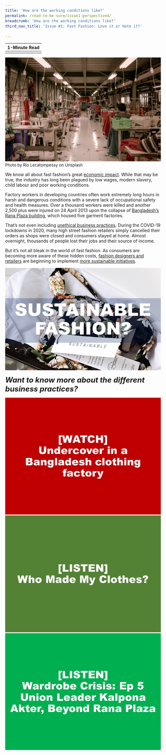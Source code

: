 ```yaml
---
title: 'How are the working conditions like?'
permalink: /read-to-be-sure/issue1-perspective4/
breadcrumb: 'How are the working conditions like?'
third_nav_title: 'Issue #1: Fast Fashion: Love it or Hate it?'

---
```


| **1-Minute Read** |
| :---------------: |
|                   |

![](../images/rio-lecatompessy-cfDURuQKABk-unsplash.jpg)
<font size="2">Photo by Rio Lecatompessy on Unsplash </font> 

We know all about fast fashion’s great [economic impact](/read-to-be-sure/issue1-perspective1/). While that may be true, the industry has long been plagued by low wages, modern slavery, child labour and poor working conditions.

Factory workers in developing countries often work extremely long hours in harsh and dangerous conditions with a severe lack of occupational safety and health measures. Over a thousand workers were killed and another 2,500 plus were injured on 24 April 2013 upon the collapse of [Bangladesh’s Rana Plaza building](https://theconversation.com/years-after-the-rana-plaza-tragedy-bangladeshs-garment-workers-are-still-bottom-of-the-pile-159224), which housed five garment factories.

That’s not even including [unethical business practices](https://www.independent.co.uk/news/world/asia/h-m-garment-workers-factory-india-jobs-a9579856.html). During the COVID-19 lockdowns in 2020, many high street fashion retailers simply cancelled their orders as shops were closed and consumers stayed at home. Almost overnight, thousands of people lost their jobs and their source of income.

But it’s not all bleak in the world of fast fashion. As consumers are becoming more aware of these hidden costs, [fashion designers and retailers](https://www.vox.com/the-goods/2021/7/19/22535050/gen-z-relationship-fast-fashion) are beginning to implement [more sustainable initiatives](https://www.npr.org/2019/07/27/745418569/can-fast-fashion-and-sustainability-be-stitched-together).

<div>
<div class="row is-multiline">
    <div class="col is-one-third-desktop is-one-third-tablet"></div>
    <div class="col is-half-desktop is-half-tablet">
<a href="/read-to-be-sure/issue1-perspective5/"><img src="../images/rtbs1-perspective5.jpg" alt="image 4"></a>
</div>
    <div class="col is-one-third-desktop is-one-third-tablet"></div>
</div>	
</div>



***<font size=5>Want to know more about the different business practices?</font>***

<div>
<div class="row is-multiline">
    <div class="col is-half-desktop is-half-tablet">
<a href="https://www.youtube.com/watch?v=W1mvcFuiTts"><img src="../images/rtbs1-watch5-undercover.jpg" alt="image 2"></a>
</div>
    <div class="col is-half-desktop is-half-tablet">
<a href="https://www.fashionrevolution.org/resources/listen-to-the-fashion-revolution-podcast/"><img src="../images/rtbs1-listen3.jpg" alt="image 4"></a>
</div>
    <div class="col is-half-desktop is-half-tablet">
<a href="https://thewardrobecrisis.com/podcast/2017/7/11/podcast-ep-5-kalpona-akter-beyond-rana-plaza"><img src="../images/rtbs1-listen4.jpg" alt="image 4"></a>
</div>
</div>	
</div>


